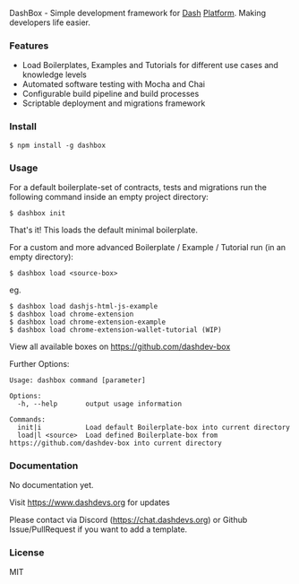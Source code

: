 DashBox - Simple development framework for [Dash](https://www.dash.org) [Platform](https://www.dashdevs.org). Making developers life easier.


### Features

- Load Boilerplates, Examples and Tutorials for different use cases and knowledge levels
- Automated software testing with Mocha and Chai
- Configurable build pipeline and build processes
- Scriptable deployment and migrations framework

### Install

```
$ npm install -g dashbox
``` 

### Usage

For a default boilerplate-set of contracts, tests and migrations run the following command inside an empty project directory:

```
$ dashbox init
``` 
That's it! This loads the default minimal boilerplate.

For a custom and more advanced Boilerplate / Example / Tutorial run (in an empty directory):

```
$ dashbox load <source-box>
```
eg.

```
$ dashbox load dashjs-html-js-example
$ dashbox load chrome-extension
$ dashbox load chrome-extension-example
$ dashbox load chrome-extension-wallet-tutorial (WIP)
``` 

View all available boxes on https://github.com/dashdev-box

Further Options:
```
Usage: dashbox command [parameter]

Options:
  -h, --help       output usage information

Commands:
  init|i           Load default Boilerplate-box into current directory
  load|l <source>  Load defined Boilerplate-box from https://github.com/dashdev-box into current directory
```

### Documentation

No documentation yet. 

Visit https://www.dashdevs.org for updates

Please contact via Discord (https://chat.dashdevs.org) or Github Issue/PullRequest if you want to add a template.


### License

MIT 